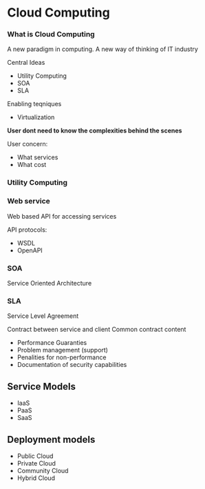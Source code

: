 # Cloud Computing


### What is Cloud Computing
A new paradigm in computing. A new way of thinking of IT industry

Central Ideas
- Utility Computing
- SOA
- SLA


Enabling teqniques
- Virtualization

**User dont need to know the complexities behind the scenes**

User concern:
- What services
- What cost

### Utility Computing


### Web service
Web based API for accessing services

API protocols:
- WSDL
- OpenAPI


### SOA
Service Oriented Architecture


### SLA
Service Level Agreement

Contract between service and client
Common contract content
- Performance Guaranties
- Problem management (support)
- Penalities for non-performance
- Documentation of security capabilities


## Service Models

- IaaS
- PaaS
- SaaS

## Deployment models

- Public Cloud
- Private Cloud
- Community Cloud
- Hybrid Cloud

